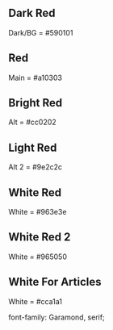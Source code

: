 ## Dark Red
Dark/BG = #590101

## Red
Main = #a10303

## Bright Red
Alt = #cc0202

## Light Red
Alt 2 = #9e2c2c

## White Red
White = #963e3e

## White Red 2
White = #965050

## White For Articles
White = #cca1a1


font-family: Garamond, serif;